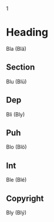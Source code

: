 1
# Heading
Bla (Blä)
## Section
Blu (Blü)
## Dep
Bli (Bly)
## Puh
Blo (Blö)
## Int
Ble (Blé)
## Copyright
Bly (Blý)